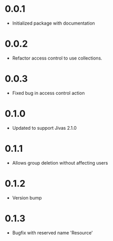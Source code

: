 # 0.0.1
- Initialized package with documentation

# 0.0.2
- Refactor access control to use collections.

# 0.0.3
- Fixed bug in access control action

# 0.1.0
- Updated to support Jivas 2.1.0

# 0.1.1
- Allows group deletion without affecting users

# 0.1.2
- Version bump

# 0.1.3
- Bugfix with reserved name 'Resource'